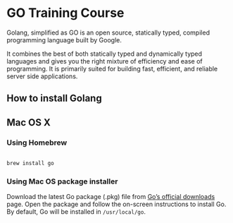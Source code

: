 # GO Training Course

Golang, simplified as GO is an open source, statically typed, compiled programming language built by Google.

It combines the best of both statically typed and dynamically typed languages and gives you the right mixture of efficiency and ease of programming. It is primarily suited for building fast, efficient, and reliable server side applications.

## How to install Golang


## Mac OS X

### Using Homebrew

``` bash

brew install go

```

### Using  Mac OS package installer

Download the latest Go package (.pkg) file from [Go’s official downloads](https://golang.org/dl/) page. Open the package and follow the on-screen instructions to install Go. By default, Go will be installed in `/usr/local/go`.


